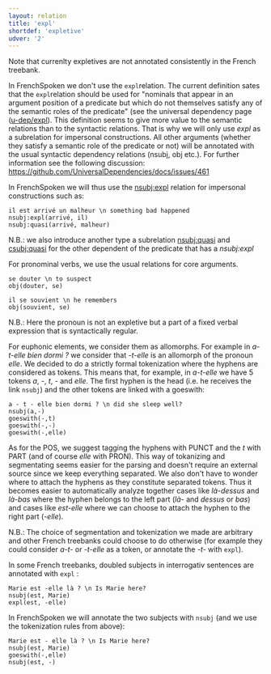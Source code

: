 ```yaml
---
layout: relation
title: 'expl'
shortdef: 'expletive'
udver: '2'
---
```


Note that currenlty expletives are not annotated consistently in the French treebank.

In FrenchSpoken we don't use the `expl`relation. The current definition sates that the `expl`relation should be used for "nominals that appear in an argument position of a predicate but which do not themselves satisfy any of the semantic roles of the predicate" (see the universal dependency page ([u-dep/expl]()). This definition seems to give more value to the semantic relations than to the syntactic relations.
That is why we will only use _expl_ as a subrelation for impersonal constructions. All other arguments (whether they satisfy a semantic role of the predicate or not) will be annotated with the usual syntactic dependency relations (nsubj, obj etc.). For further information see the following discussion: https://github.com/UniversalDependencies/docs/issues/461

In FrenchSpoken we will thus use the [nsubj:expl]() relation for impersonal constructions such as:

~~~ sdparse
il est arrivé un malheur \n something bad happened
nsubj:expl(arrivé, il)
nsubj:quasi(arrivé, malheur)
~~~

N.B.: we also introduce another type a subrelation [nsubj:quasi]() and [csubj:quasi]() for the other dependent of the predicate that has a _nsubj:expl_

For pronominal verbs, we use the usual relations for core arguments. 

~~~ sdparse
se douter \n to suspect
obj(douter, se)
~~~

~~~ sdparse
il se souvient \n he remembers
obj(souvient, se)
~~~

N.B.: Here the pronoun is not an expletive but a part of a fixed verbal expression that is syntactically regular.


For euphonic elements, we consider them as allomorphs. For example in _a-t-elle bien dormi ?_ we consider that _-t-elle_ is an allomorph of the pronoun _elle_.
We decided to do a strictly formal tokenization where the hyphens are considered as tokens. This means that, for example, in _a-t-elle_ we have 5 tokens _a_, _-_, _t_, _-_ and _elle_.
The first hyphen is the head (i.e. he receives the link `nsubj`) and the other tokens are linked with a goeswith:

~~~ sdparse
a - t - elle bien dormi ? \n did she sleep well?
nsubj(a,-)
goeswith(-,t)
goeswith(-,-)
goeswith(-,elle)
~~~

As for the POS, we suggest tagging the hyphens with PUNCT and the _t_ with PART (and of course _elle_ with PRON).
This way of tokanizing and segmentating seems easier for the parsing and doesn't require an external source since we keep everything separated.	We also don't have to wonder where to attach the hyphens as they constitute separated tokens.
Thus it becomes easier to automatically analyze together cases like _là-dessus_ and _là-bas_ where the hyphen belongs to the left part (_là-_ and _dessus_ or _bas_) and cases like _est-elle_ where we can choose to attach the hyphen to the right part (_-elle_).

N.B.: The choice of segmentation and tokenization we made are arbitrary and other French treebanks could choose to do otherwise (for example they could consider _a-t-_ or _-t-elle_ as a token, or annotate the _-t-_ with `expl`).


In some French treebanks, doubled subjects in interrogativ sentences are annotated with `expl` :

~~~ sdparse
Marie est -elle là ? \n Is Marie here?
nsubj(est, Marie)
expl(est, -elle)
~~~

In FrenchSpoken we will annotate the two subjects with `nsubj` (and we use the tokenization rules from above):

~~~ sdparse
Marie est - elle là ? \n Is Marie here?
nsubj(est, Marie)
goeswith(-,elle)
nsubj(est, -)
~~~
